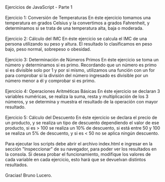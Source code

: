 Ejercicios de JavaScript - Parte 1
<br>
<br>
Ejercicio 1: Conversión de Temperaturas
En éste ejercicio tomamos una temperatura en grados Celsius y la convertimos a grados Fahrenheit, y determinamos si se trata de una temperatura alta, baja o moderada. 
<br>
<br>
Ejercicio 2: Cálculo del IMC
En éste ejercicio se calcula el IMC de una persona utilizando su peso y altura. El resultado lo clasificamos en peso bajo, peso normal, sobrepeso o obesidad.
<br>
<br>
Ejercicio 3: Determinación de Números Primos
En éste ejercicio se toma un número y determinamos si es primo. Recordando que un número es primo si es divisible solo por 1 y por si mismo, utilizamos una función con un for para comprobar si la división del número ingresado es divisible por un número menor a él y comprobar si es primo. 
<br>
<br>
Ejercicio 4: Operaciones Aritméticas Básicas
En éste ejercicio se declaran 3 variables numéricas, se realiza la suma, resta y multiplicación de los 3 números, y se determina y muestra el resultado de la operación con mayor resultado.
<br>
<br>
Ejercicio 5: Cálculo del Descuento
En éste ejercicio se declara el precio de un producto, y se realiza un tipo de descuento dependiendo el valor de ese producto, si es > 100 se realiza un 10% de descuento, si está entre 50 y 100 se realiza un 5% de descuento, y si es < 50 no se aplica ningún descuento. 
<br>
<br>
Para ejecutar los scripts debe abrir el archivo index.html e ingresar en la sección "Inspeccionar" de su navegador, para poder ver los resultados en la consola. Si desea probar el funcionamiento, modifique los valores de cada variable en cada ejercicio, esto hará que se devuelvan distintos resultados. 
<br>
<br>
Gracias! Bruno Lucero. 
